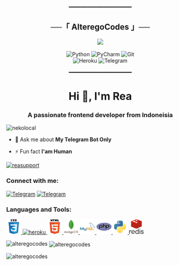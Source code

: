 <p align="center">━━━━━━━━━━━━━━━━━━━━</p>

<h2 align="center">
    ──「 AlteregoCodes 」──
</h2>
<p align="center"><img src="https://kutmut.my.id/logop.png">
</p>

<div align="center">
<img alt="Python" src="https://img.shields.io/badge/python-%2314354C.svg?&style=for-the-badge&logo=python&logoColor=white"/>
<img alt="PyCharm" src="https://img.shields.io/badge/PyCharm-000000.svg?&style=for-the-badge&logo=PyCharm&logoColor=white"/>
<img alt="Git" src="https://img.shields.io/badge/git-%23F05033.svg?&style=for-the-badge&logo=git&logoColor=white"/>
</div>
<div align="center">
<img alt="Heroku" src="https://img.shields.io/badge/Heroku-purple?&style=for-the-badge&logoColor=white&logo=heroku"/>
<img alt="Telegram" src="https://img.shields.io/badge/Telegram-blue?&style=for-the-badge&logoColor=white&logo=telegram"/>
</div>
<p align="center">━━━━━━━━━━━━━━━━━━━━</p>


<h1 align="center">Hi 👋, I'm Rea</h1>
<h3 align="center">A passionate frontend developer from Indoneisia</h3>

<p align="left"> <img src="https://komarev.com/ghpvc/?username=alteregocodes&label=Profile%20views&color=0e75b6&style=flat" alt="nekolocal" /> </p>


- 💬 Ask me about **My Telegram Bot Only**

- ⚡ Fun fact **I'am Human**


<p align="left"> <a href="https://github.com/ryo-ma/github-profile-trophy"><img src="https://github-profile-trophy.vercel.app/?username=alteregocodes" alt="reasupport" /></a> </p> 

<h3 align="left">Connect with me:</h3>


[![Telegram](https://img.shields.io/badge/Telegram-AlteregoNetwork-blue?logo=telegram&logoColor=white&color=blue&style=for-the-badge)](https://t.me/AlteregoNetwork) [![Telegram](https://img.shields.io/badge/AlteregoMenfess-blue?logo=telegram&logoColor=white&color=blue&style=for-the-badge)](https://t.me/AlteregoMenfess)




<p align="left">
</p>

<h3 align="left">Languages and Tools:</h3>
<p align="left"> <a href="https://www.w3schools.com/css/" target="_blank" rel="noreferrer"> <img src="https://raw.githubusercontent.com/devicons/devicon/master/icons/css3/css3-original-wordmark.svg" alt="css3" width="40" height="40"/> </a> <a href="https://heroku.com" target="_blank" rel="noreferrer"> <img src="https://www.vectorlogo.zone/logos/heroku/heroku-icon.svg" alt="heroku" width="40" height="40"/> </a> <a href="https://www.w3.org/html/" target="_blank" rel="noreferrer"> <img src="https://raw.githubusercontent.com/devicons/devicon/master/icons/html5/html5-original-wordmark.svg" alt="html5" width="40" height="40"/> </a> <a href="https://www.mongodb.com/" target="_blank" rel="noreferrer"> <img src="https://raw.githubusercontent.com/devicons/devicon/master/icons/mongodb/mongodb-original-wordmark.svg" alt="mongodb" width="40" height="40"/> </a> <a href="https://www.mysql.com/" target="_blank" rel="noreferrer"> <img src="https://raw.githubusercontent.com/devicons/devicon/master/icons/mysql/mysql-original-wordmark.svg" alt="mysql" width="40" height="40"/> </a> <a href="https://www.php.net" target="_blank" rel="noreferrer"> <img src="https://raw.githubusercontent.com/devicons/devicon/master/icons/php/php-original.svg" alt="php" width="40" height="40"/> </a> <a href="https://www.python.org" target="_blank" rel="noreferrer"> <img src="https://raw.githubusercontent.com/devicons/devicon/master/icons/python/python-original.svg" alt="python" width="40" height="40"/> </a> <a href="https://redis.io" target="_blank" rel="noreferrer"> <img src="https://raw.githubusercontent.com/devicons/devicon/master/icons/redis/redis-original-wordmark.svg" alt="redis" width="40" height="40"/> </a> </p>

<p><img align="left" src="https://github-readme-stats.vercel.app/api/top-langs?username=alteregocodes&show_icons=true&locale=en&layout=compact" alt="alteregocodes" /></p>

<p>&nbsp;<img align="center" src="https://github-readme-stats.vercel.app/api?username=alteregocodes&show_icons=true&locale=en" alt="alteregocodes" /></p>

<p><img align="center" src="https://github-readme-streak-stats.herokuapp.com/?user=alteregocodes&" alt="alteregocodes" /></p>

